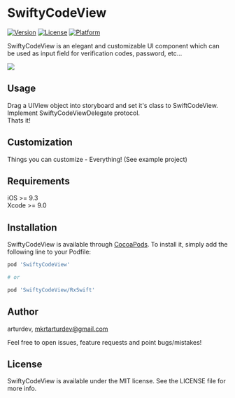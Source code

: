 # SwiftyCodeView

[![Version](https://img.shields.io/cocoapods/v/SwiftyCodeView.svg?style=flat)](https://cocoapods.org/pods/SwiftyCodeView)
[![License](https://img.shields.io/cocoapods/l/SwiftyCodeView.svg?style=flat)](https://cocoapods.org/pods/SwiftyCodeView)
[![Platform](https://img.shields.io/cocoapods/p/SwiftyCodeView.svg?style=flat)](https://cocoapods.org/pods/SwiftyCodeView)

SwiftyCodeView is an elegant and customizable UI component which can be used as input field for verification codes, password, etc...

<img src="https://raw.githubusercontent.com/arturdev/SwiftyCodeView/master/demo.gif">

## Usage
Drag a UIView object into storyboard and set it's class to SwiftCodeView.
<br>Implement SwiftyCodeViewDelegate protocol.
<br>Thats it!

## Customization
Things you can customize - Everything! (See example project)

## Requirements

iOS >= 9.3
<br>Xcode >= 9.0

## Installation

SwiftyCodeView is available through [CocoaPods](https://cocoapods.org). To install
it, simply add the following line to your Podfile:

```ruby
pod 'SwiftyCodeView'

# or 

pod 'SwiftyCodeView/RxSwift'

```

## Author

arturdev, mkrtarturdev@gmail.com

Feel free to open issues, feature requests and point bugs/mistakes!

## License

SwiftyCodeView is available under the MIT license. See the LICENSE file for more info.
